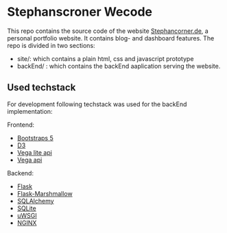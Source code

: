 # Stephanscroner Wecode

This repo contains the source code of the website [Stephancorner.de](http://www.stephanscorner.de/), a personal portfolio website. It contains blog- and dashboard features. The repo is divided in two sections:

* site/: which contains a plain html, css and javascript prototype 
* backEnd/ : which contains the backEnd aaplication serving the website.

## Used techstack

For development following techstack was used for the backEnd implementation:

Frontend:
* [Bootstraps 5](https://getbootstrap.com/docs/5.0/getting-started/introduction/)  
* [D3](https://d3js.org/)
* [Vega lite api](https://vega.github.io/vega-lite-api/)
* [Vega api](https://vega.github.io/vega/docs/api/view/)

Backend:
* [Flask](https://flask.palletsprojects.com/en/2.2.x/)
* [Flask-Marshmallow](https://flask-marshmallow.readthedocs.io/en/latest/)
* [SQLAlchemy](https://www.sqlalchemy.org/)
* [SQLite](https://www.sqlite.org/index.html)
* [uWSGI](https://uwsgi-docs.readthedocs.io/en/latest/)
* [NGINX](https://www.nginx.com/)





